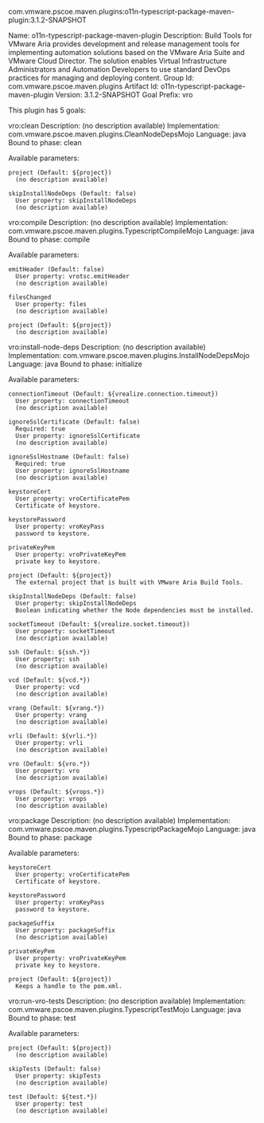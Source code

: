 com.vmware.pscoe.maven.plugins:o11n-typescript-package-maven-plugin:3.1.2-SNAPSHOT

Name: o11n-typescript-package-maven-plugin
Description: Build Tools for VMware Aria provides development and release
  management tools for implementing automation solutions based on the VMware
  Aria Suite and VMware Cloud Director. The solution enables Virtual
  Infrastructure Administrators and Automation Developers to use standard
  DevOps practices for managing and deploying content.
Group Id: com.vmware.pscoe.maven.plugins
Artifact Id: o11n-typescript-package-maven-plugin
Version: 3.1.2-SNAPSHOT
Goal Prefix: vro

This plugin has 5 goals:

vro:clean
  Description: (no description available)
  Implementation: com.vmware.pscoe.maven.plugins.CleanNodeDepsMojo
  Language: java
  Bound to phase: clean

  Available parameters:

    project (Default: ${project})
      (no description available)

    skipInstallNodeDeps (Default: false)
      User property: skipInstallNodeDeps
      (no description available)

vro:compile
  Description: (no description available)
  Implementation: com.vmware.pscoe.maven.plugins.TypescriptCompileMojo
  Language: java
  Bound to phase: compile

  Available parameters:

    emitHeader (Default: false)
      User property: vrotsc.emitHeader
      (no description available)

    filesChanged
      User property: files
      (no description available)

    project (Default: ${project})
      (no description available)

vro:install-node-deps
  Description: (no description available)
  Implementation: com.vmware.pscoe.maven.plugins.InstallNodeDepsMojo
  Language: java
  Bound to phase: initialize

  Available parameters:

    connectionTimeout (Default: ${vrealize.connection.timeout})
      User property: connectionTimeout
      (no description available)

    ignoreSslCertificate (Default: false)
      Required: true
      User property: ignoreSslCertificate
      (no description available)

    ignoreSslHostname (Default: false)
      Required: true
      User property: ignoreSslHostname
      (no description available)

    keystoreCert
      User property: vroCertificatePem
      Certificate of keystore.

    keystorePassword
      User property: vroKeyPass
      password to keystore.

    privateKeyPem
      User property: vroPrivateKeyPem
      private key to keystore.

    project (Default: ${project})
      The external project that is built with VMware Aria Build Tools.

    skipInstallNodeDeps (Default: false)
      User property: skipInstallNodeDeps
      Boolean indicating whether the Node dependencies must be installed.

    socketTimeout (Default: ${vrealize.socket.timeout})
      User property: socketTimeout
      (no description available)

    ssh (Default: ${ssh.*})
      User property: ssh
      (no description available)

    vcd (Default: ${vcd.*})
      User property: vcd
      (no description available)

    vrang (Default: ${vrang.*})
      User property: vrang
      (no description available)

    vrli (Default: ${vrli.*})
      User property: vrli
      (no description available)

    vro (Default: ${vro.*})
      User property: vro
      (no description available)

    vrops (Default: ${vrops.*})
      User property: vrops
      (no description available)

vro:package
  Description: (no description available)
  Implementation: com.vmware.pscoe.maven.plugins.TypescriptPackageMojo
  Language: java
  Bound to phase: package

  Available parameters:

    keystoreCert
      User property: vroCertificatePem
      Certificate of keystore.

    keystorePassword
      User property: vroKeyPass
      password to keystore.

    packageSuffix
      User property: packageSuffix
      (no description available)

    privateKeyPem
      User property: vroPrivateKeyPem
      private key to keystore.

    project (Default: ${project})
      Keeps a handle to the pom.xml.

vro:run-vro-tests
  Description: (no description available)
  Implementation: com.vmware.pscoe.maven.plugins.TypescriptTestMojo
  Language: java
  Bound to phase: test

  Available parameters:

    project (Default: ${project})
      (no description available)

    skipTests (Default: false)
      User property: skipTests
      (no description available)

    test (Default: ${test.*})
      User property: test
      (no description available)
